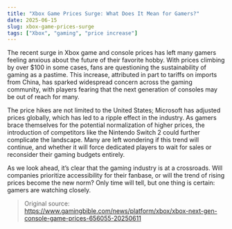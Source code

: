 ```yaml
---
title: "Xbox Game Prices Surge: What Does It Mean for Gamers?"
date: 2025-06-15
slug: xbox-game-prices-surge
tags: ["Xbox", "gaming", "price increase"]
---
```


The recent surge in Xbox game and console prices has left many gamers feeling anxious about the future of their favorite hobby. With prices climbing by over $100 in some cases, fans are questioning the sustainability of gaming as a pastime. This increase, attributed in part to tariffs on imports from China, has sparked widespread concern across the gaming community, with players fearing that the next generation of consoles may be out of reach for many.

The price hikes are not limited to the United States; Microsoft has adjusted prices globally, which has led to a ripple effect in the industry. As gamers brace themselves for the potential normalization of higher prices, the introduction of competitors like the Nintendo Switch 2 could further complicate the landscape. Many are left wondering if this trend will continue, and whether it will force dedicated players to wait for sales or reconsider their gaming budgets entirely.

As we look ahead, it’s clear that the gaming industry is at a crossroads. Will companies prioritize accessibility for their fanbase, or will the trend of rising prices become the new norm? Only time will tell, but one thing is certain: gamers are watching closely.

> Original source: https://www.gamingbible.com/news/platform/xbox/xbox-next-gen-console-game-prices-656055-20250611